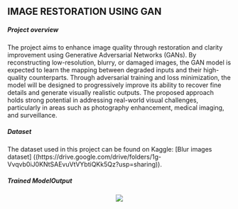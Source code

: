 ## IMAGE RESTORATION USING GAN
<h5>Project overview</h5>
The project aims to enhance image quality through restoration and clarity improvement using Generative
Adversarial Networks (GANs). By reconstructing low-resolution, blurry, or damaged images, the GAN
model is expected to learn the mapping between degraded inputs and their high-quality counterparts.
Through adversarial training and loss minimization, the model will be designed to progressively improve
its ability to recover fine details and generate visually realistic outputs. The proposed approach holds
strong potential in addressing real-world visual challenges, particularly in areas such as photography
enhancement, medical imaging, and surveillance.
<h5>Dataset</h5>
The dataset used in this project can be found on Kaggle: [Blur images dataset]
((https://drive.google.com/drive/folders/1g-Vvqvb0iJ0KNtSAEvuVtVYbtiQKk5Qz?usp=sharing)). 
<h5>Trained Model</h5?
  The final Generator and Discriminator Models:
  ((https://drive.google.com/drive/folders/1DOYDiVM7znDe1V6y3NW_tdGp_Xmv-h5t?usp=sharing))
<h5>Output</h5>
<p align="center">
  <img src="(https://github.com/thrishareddy2151/Image_Restoration/blob/main/updated_sample_epoch_80.png?raw=true)"> 
</p>
